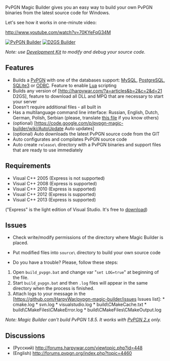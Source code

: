 PvPGN Magic Builder gives you an easy way to build your own PvPGN binaries from the latest
source code for Windows.

Let's see how it works in one-minute video:

http://www.youtube.com/watch?v=70KYeFqG34M

[![PvPGN Builder](http://i.imgur.com/7VVSjji.png)](http://i.imgur.com/ySKCB8G.png) [![D2GS Builder](http://i.imgur.com/c5YaCs3.png)](http://i.imgur.com/0ezOHmm.png)


 
_*Note: use [Development Kit](https://github.com/HarpyWar/pvpgn-magic-builder/wiki/PvPGN-Development-Kit) to modify and debug your source code.*_

 
Features
--
 * Builds a [PvPGN](https://github.com/HarpyWar/pvpgn) with one of the databases support: [MySQL](http://wikipedia.org/wiki/MySQL), [PostgreSQL](http://wikipedia.org/wiki/PostgreSQL), [SQLite3](http://wikipedia.org/wiki/SQLite) or [ODBC](http://wikipedia.org/wiki/Open_Database_Connectivity). Feature to enable [Lua](http://en.wikipedia.org/wiki/Lua_(programming_language)) scripting
 * Builds any version of [http://harpywar.com/?a=articles&b=2&c=2&d=21 D2GS], feature to download all DLL and MPQ that are necessary to start your server
 * Doesn’t require additional files - all built in
 * Has a multilanguage command line interface: Russian, English, Dutch, German, Polish, Serbian (please, translate [this file](https://github.com/HarpyWar/pvpgn-magic-builder/blob/master/module/i18n.inc.bat) if you know others)
 * (optional) [https://code.google.com/p/pvpgn-magic-builder/wiki/AutoUpdate Auto updates]
 * (optional) Auto downloads the latest PvPGN source code from the GIT
 * Auto configurates and compilates PvPGN source code
 * Auto create `release\` directory with a PvPGN binaries and support files that are ready to use immediately

Requirements
--
 * Visual C++ 2005 (Express is not supported)
 * Visual C++ 2008 (Express is supported)
 * Visual C++ 2010 (Express is supported)
 * Visual C++ 2012 (Express is supported)
 * Visual C++ 2013 (Express is supported)

("Express" is the light edition of Visual Studio. It's free to [download](http://www.microsoft.com/visualstudio/downloads))

Issues
--
 * Check write/modify permissions of the directory where Magic Builder is placed.
 * Put modified files into `source\` directory to build your own source code

 * Do you have a trouble? Please, follow these steps:
  1. Open `build_pvpgn.bat` and change var "`set LOG=true`" at beginning of the file. 
  2. Start `build_pvpgn.bat` and then `.log` files will appear in the same directory when the process is finished. 
  3. Attach logs to your message in the [https://github.com/HarpyWar/pvpgn-magic-builder/issues Issues list]:
    * cmake.log
    * svn.log
    * visualstudio.log
    * build\CMakeCache.txt
    * build\CMakeFiles\CMakeError.log
    * build\CMakeFiles\CMakeOutput.log

_*Note: Magic Builder can't build PvPGN 1.8.5. It works with [PvPGN 2.x](https://github.com/HarpyWar/pvpgn) only.*_

Discussions
--
 * (Русский) http://forums.harpywar.com/viewtopic.php?id=448
 * (English) http://forums.pvpgn.org/index.php?topic=4460
